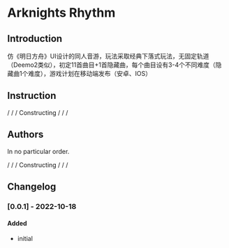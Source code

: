# Arknights Rhythm

## Introduction

仿《明日方舟》UI设计的同人音游，玩法采取经典下落式玩法，无固定轨道（Deemo2类似），初定11首曲目+1首隐藏曲，每个曲目设有3-4个不同难度（隐藏曲1个难度），游戏计划在移动端发布（安卓、IOS）

## Instruction

/ / / Constructing / / /

## Authors

In no particular order.

/ / / Constructing / / /

## Changelog

### \[0.0.1] - 2022-10-18

#### Added

*   initial
